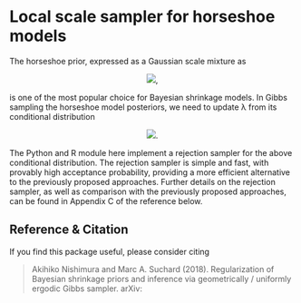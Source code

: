 Local scale sampler for horseshoe models
========

The horseshoe prior, expressed as a Gaussian scale mixture as
<p align="center">
  <img src="https://latex.codecogs.com/gif.latex?%5Cbeta%20%5C%2C%20%7C%20%5C%2C%20%5Ctau%2C%20%5Clambda%20%5Csim%20%5Cmathcal%7BN%7D%280%2C%20%5Ctau%5E2%20%5Clambda%5E2%29%2C%20%5C%20%5Clambda%20%5Csim%20%5Ctextrm%7BCauchy%7D%5E&plus;%280%2C%201%29">,
</p>
is one of the most popular choice for Bayesian shrinkage models.
In Gibbs sampling the horseshoe model posteriors, we need to update &lambda; from its conditional distribution
<p align="center">
  <img src="https://latex.codecogs.com/gif.latex?%5Cpi%28%5Clambda%20%5C%2C%20%7C%20%5C%2C%20%5Ctau%2C%20%5Cbeta%29%20%5Cpropto%20%5Cfrac%7B1%7D%7B%5Clambda%7D%20%5Cexp%5Cleft%28-%20%5Cfrac%7B%5Cbeta%5E2%7D%7B2%20%5Ctau%5E2%20%5Clambda%5E2%7D%20%5Cright%29%20%5Cfrac%7B1%7D%7B1%20&plus;%20%5Clambda%5E2%7D">.
</p>
The Python and R module here implement a rejection sampler for the above conditional distribution.
The rejection sampler is simple and fast, with provably high acceptance probability,  providing a more efficient alternative to the previously proposed approaches.
Further details on the rejection sampler, as well as comparison with the previously proposed approaches, can be found in Appendix C of the reference below.

Reference & Citation
--------
If you find this package useful, please consider citing
> Akihiko Nishimura and Marc A. Suchard (2018).
> Regularization of Bayesian shrinkage priors and inference via geometrically / uniformly ergodic Gibbs sampler. arXiv:

[TODO]: <> (Add the link to the arXiv paper.)
